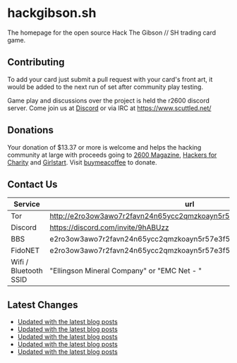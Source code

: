 # hackgibson.sh
The homepage for the open source Hack The Gibson // SH trading card game.


## Contributing

To add your card just submit a pull request with your card's front art, it would be added to the next run of set after community play testing.

Game play and discussions over the project is held the r2600 discord server. Come join us at [Discord](https://discord.com/invite/9hABUzz) or via IRC at https://www.scuttled.net/


## Donations

Your donation of $13.37 or more is welcome and helps the hacking community at large with proceeds going to [2600 Magazine](https://2600.com/), [Hackers for Charity](https://hackersforcharity.org) and [Girlstart](https://girlstart.org).  Visit [buymeacoffee](https://www.buymeacoffee.com/hackgibson.sh) to donate.


## Contact Us

Service | url
-|-
Tor | http://e2ro3ow3awo7r2favn24n65ycc2qmzkoayn5r57e3f56nvjwdcgg32ad.onion
Discord | https://discord.com/invite/9hABUzz
BBS | e2ro3ow3awo7r2favn24n65ycc2qmzkoayn5r57e3f56nvjwdcgg32ad.onion:23
FidoNET | e2ro3ow3awo7r2favn24n65ycc2qmzkoayn5r57e3f56nvjwdcgg32ad.onion:24554
Wifi / Bluetooth SSID | "Ellingson Mineral Company" or "EMC Net - <fidonet address>"

## Latest Changes
<!-- BLOG-POST-LIST:START -->
- [Updated with the latest blog posts](https://github.com/DFW2600/hackgibson.sh/commit/4b7a8d4b9665c159965989e89cc01ff6dadd670d)
- [Updated with the latest blog posts](https://github.com/DFW2600/hackgibson.sh/commit/a7b2e11ed55eaf5b3849cda57d5c5123201378d8)
- [Updated with the latest blog posts](https://github.com/DFW2600/hackgibson.sh/commit/3dc0a9c2e5c0bccbd45a2ff10ff3b85cbacab64d)
- [Updated with the latest blog posts](https://github.com/DFW2600/hackgibson.sh/commit/555e4413a6c6420dff4cb480e3da1265b02a8163)
- [Updated with the latest blog posts](https://github.com/DFW2600/hackgibson.sh/commit/e9031a8ae79b693bd806ef291f8e692ab67e952f)
<!-- BLOG-POST-LIST:END -->
